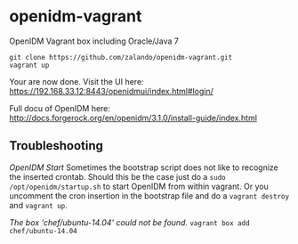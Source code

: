 # openidm-vagrant
OpenIDM Vagrant box including Oracle/Java 7

    git clone https://github.com/zalando/openidm-vagrant.git
    vagrant up

Your are now done. Visit the UI here:
https://192.168.33.12:8443/openidmui/index.html#login/

Full docu of OpenIDM here: http://docs.forgerock.org/en/openidm/3.1.0/install-guide/index.html

## Troubleshooting

*OpenIDM Start*
Sometimes the bootstrap script does not like to recognize the inserted crontab. Should this be the case just do a `sudo /opt/openidm/startup.sh` to start OpenIDM from within vagrant.
Or you uncomment the cron insertion in the bootstrap file and do a `vagrant destroy` and `vagrant up`.

*The box 'chef/ubuntu-14.04' could not be found.*
`vagrant box add chef/ubuntu-14.04`
